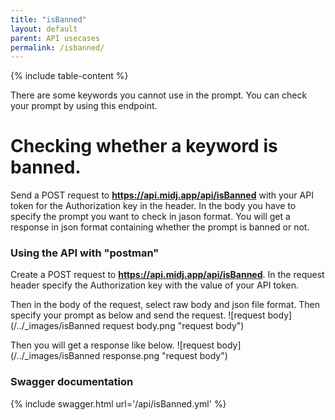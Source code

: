 ```yaml
---
title: "isBanned"
layout: default
parent: API usecases
permalink: /isbanned/
---
```

{% include table-content %}


There are some keywords you cannot use in the prompt. You can check your prompt by using this endpoint.

# Checking whether a keyword is banned.

Send a POST request to **https://api.midj.app/api/isBanned** with your API token for the Authorization key in the header. In the body you have to specify the prompt you want to check in jason format.
You will get a response in json format containing whether the prompt is banned or not.

### Using the API with "postman"
Create a POST request to **https://api.midj.app/api/isBanned**.
In the request header specify the Authorization key with the value of your API token.

Then in the body of the request, select raw body and json file format. Then specify your prompt as below and send the request.
![request body](/../_images/isBanned request body.png "request body")


Then you will get a response like below.
![request body](/../_images/isBanned response.png "request body")

### Swagger documentation
{% include swagger.html url='/api/isBanned.yml' %}
